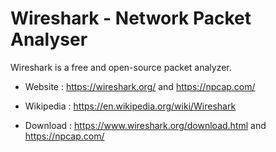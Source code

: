 # Wireshark - Network Packet Analyser

Wireshark is a free and open-source packet analyzer.

* Website : https://wireshark.org/ and https://npcap.com/
* Wikipedia : https://en.wikipedia.org/wiki/Wireshark

* Download : https://www.wireshark.org/download.html and https://npcap.com/
